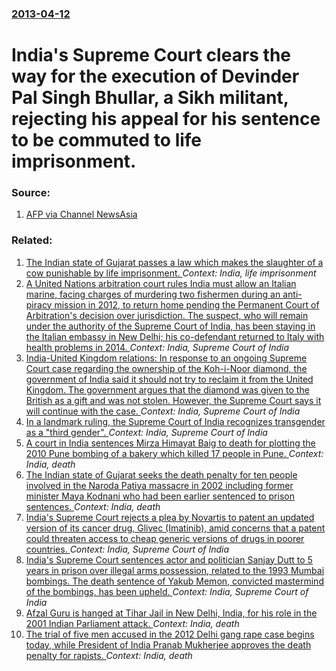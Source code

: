 ### [2013-04-12](/news/2013/04/12/index.md)

# India's Supreme Court clears the way for the execution of Devinder Pal Singh Bhullar, a Sikh militant, rejecting his appeal for his sentence to be commuted to life imprisonment. 




### Source:

1. [AFP via Channel NewsAsia](http://www.channelnewsasia.com/news/asiapacific/india-s-top-court-rejects/636348.html)

### Related:

1. [The Indian state of Gujarat passes a law which makes the slaughter of a cow punishable by life imprisonment. ](/news/2017/03/31/the-indian-state-of-gujarat-passes-a-law-which-makes-the-slaughter-of-a-cow-punishable-by-life-imprisonment.md) _Context: India, life imprisonment_
2. [A United Nations arbitration court rules India must allow an Italian marine, facing charges of murdering two fishermen during an anti-piracy mission in 2012, to return home pending the Permanent Court of Arbitration's decision over jurisdiction. The suspect, who will remain under the authority of the Supreme Court of India, has been staying in the Italian embassy in New Delhi; his co-defendant returned to Italy with health problems in 2014. ](/news/2016/05/2/a-united-nations-arbitration-court-rules-india-must-allow-an-italian-marine-facing-charges-of-murdering-two-fishermen-during-an-anti-piracy.md) _Context: India, Supreme Court of India_
3. [India-United Kingdom relations: In response to an ongoing Supreme Court case regarding the ownership of the Koh-i-Noor diamond, the government of India said it should not try to reclaim it from the United Kingdom. The government argues that the diamond was given to the British as a gift and was not stolen. However, the Supreme Court says it will continue with the case. ](/news/2016/04/19/india-united-kingdom-relations-in-response-to-an-ongoing-supreme-court-case-regarding-the-ownership-of-the-koh-i-noor-diamond-the-govern.md) _Context: India, Supreme Court of India_
4. [In a landmark ruling, the Supreme Court of India recognizes transgender as a "third gender". ](/news/2014/04/15/in-a-landmark-ruling-the-supreme-court-of-india-recognizes-transgender-as-a-third-gender.md) _Context: India, Supreme Court of India_
5. [A court in India sentences Mirza Himayat Baig to death for plotting the 2010 Pune bombing of a bakery which killed 17 people in Pune. ](/news/2013/04/19/a-court-in-india-sentences-mirza-himayat-baig-to-death-for-plotting-the-2010-pune-bombing-of-a-bakery-which-killed-17-people-in-pune.md) _Context: India, death_
6. [The Indian state of Gujarat seeks the death penalty for ten people involved in the Naroda Patiya massacre in 2002 including former minister Maya Kodnani who had been earlier sentenced to prison sentences. ](/news/2013/04/17/the-indian-state-of-gujarat-seeks-the-death-penalty-for-ten-people-involved-in-the-naroda-patiya-massacre-in-2002-including-former-minister.md) _Context: India, death_
7. [India's Supreme Court rejects a plea by Novartis to patent an updated version of its cancer drug, Glivec (Imatinib), amid concerns that a patent could threaten access to cheap generic versions of drugs in poorer countries. ](/news/2013/04/1/india-s-supreme-court-rejects-a-plea-by-novartis-to-patent-an-updated-version-of-its-cancer-drug-glivec-imatinib-amid-concerns-that-a-pa.md) _Context: India, Supreme Court of India_
8. [India's Supreme Court sentences actor and politician Sanjay Dutt to 5 years in prison over illegal arms possession, related to the 1993 Mumbai bombings. The death sentence of Yakub Memon, convicted mastermind of the bombings, has been upheld. ](/news/2013/03/21/india-s-supreme-court-sentences-actor-and-politician-sanjay-dutt-to-5-years-in-prison-over-illegal-arms-possession-related-to-the-1993-mumb.md) _Context: India, Supreme Court of India_
9. [Afzal Guru is hanged at Tihar Jail in New Delhi, India, for his role in the 2001 Indian Parliament attack. ](/news/2013/02/9/afzal-guru-is-hanged-at-tihar-jail-in-new-delhi-india-for-his-role-in-the-2001-indian-parliament-attack.md) _Context: India, death_
10. [The trial of five men accused in the 2012 Delhi gang rape case begins today, while President of India Pranab Mukherjee approves the death penalty for rapists. ](/news/2013/02/5/the-trial-of-five-men-accused-in-the-2012-delhi-gang-rape-case-begins-today-while-president-of-india-pranab-mukherjee-approves-the-death-pe.md) _Context: India, death_
